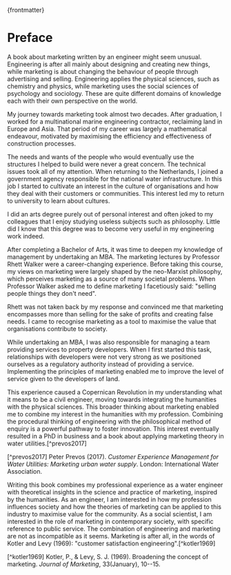 {frontmatter}

# Preface
A book about marketing written by an engineer might seem unusual. Engineering is after all mainly about designing and creating new things, while marketing is about changing the behaviour of people through advertising and selling. Engineering applies the physical sciences, such as chemistry and physics, while marketing uses the social sciences of psychology and sociology. These are quite different domains of knowledge each with their own perspective on the world.

My journey towards marketing took almost two decades. After graduation, I worked for a multinational marine engineering contractor, reclaiming land in Europe and Asia. That period of my career was largely a mathematical endeavour, motivated by maximising the efficiency and effectiveness of construction processes.

The needs and wants of the people who would eventually use the structures I helped to build were never a great concern. The technical issues took all of my attention. When returning to the Netherlands, I joined a government agency responsible for the national water infrastructure. In this job I started to cultivate an interest in the culture of organisations and how they deal with their customers or communities. This interest led my to return to university to learn about cultures.

I did an arts degree purely out of personal interest and often joked to my colleagues that I enjoy studying useless subjects such as philosophy. Little did I know that this degree was to become very useful in my engineering work indeed.

After completing a Bachelor of Arts, it was time to deepen my knowledge of management by undertaking an MBA. The marketing lectures by Professor Rhett Walker were a career-changing experience. Before taking this course, my views on marketing were largely shaped by the neo-Marxist philosophy, which perceives marketing as a source of many societal problems. When Professor Walker asked me to define marketing I facetiously said: "selling people things they don't need".

Rhett was not taken back by my response and convinced me that marketing encompasses more than selling for the sake of profits and creating false needs. I came to recognise marketing as a tool to maximise the value that organisations contribute to society.

While undertaking an MBA, I was also responsible for managing a team providing services to property developers. When I first started this task, relationships with developers were not very strong as we positioned ourselves as a regulatory authority instead of providing a service. Implementing the principles of marketing enabled me to improve the level of service given to the developers of land.

This experience caused a Copernican Revolution in my understanding what it means to be a civil engineer, moving towards integrating the humanities with the physical sciences. This broader thinking about marketing enabled me to combine my interest in the humanities with my profession. Combining the procedural thinking of engineering with the philosophical method of enquiry is a powerful pathway to foster innovation. This interest eventually resulted in a PhD in business and a book about applying marketing theory in water utilities.[^prevos2017]

[^prevos2017] Peter Prevos (2017). _Customer Experience Management for Water Utilities: Marketing urban water supply_. London: International Water Association.

Writing this book combines my professional experience as a water engineer with theoretical insights in the science and practice of marketing, inspired by the humanities. As an engineer, I am interested in how my profession influences society and how the theories of marketing can be applied to this industry to maximise value for the community. As a social scientist, I am interested in the role of marketing in contemporary society, with specific reference to public service. The combination of engineering and marketing are not as incompatible as it seems. Marketing is after all, in the words of Kotler and Levy (1969): "customer satisfaction engineering".[^kotler1969]

[^kotler1969] Kotler, P., & Levy, S. J. (1969). Broadening the concept of marketing. _Journal of Marketing_, 33(January), 10--15.
